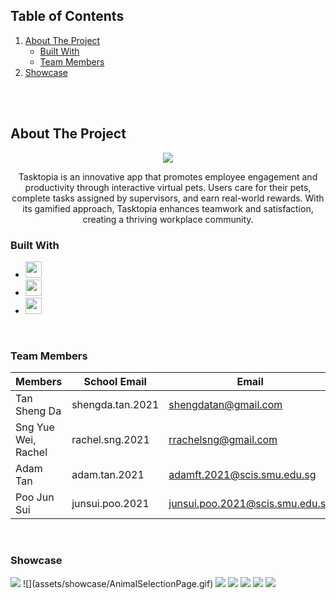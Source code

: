 <!-- TABLE OF CONTENTS -->
## Table of Contents
  <ol>
    <li>
      <a href="#about-the-project">About The Project</a>
      <ul>
        <li><a href="#built-with">Built With</a></li>
        <li><a href="#team-members">Team Members</a></li>
      </ul>
    </li>
    <li><a href='#showcase'>Showcase</a></li>
  </ol>

<br/>
<br/>

## About The Project

<p align="center">
    <img src="./assets/tasktopia-logo.png">
</p>

<p align=center>
   Tasktopia is an innovative app that promotes employee engagement and productivity through interactive virtual pets. Users care for their pets, complete tasks assigned by supervisors, and earn real-world rewards. With its gamified approach, Tasktopia enhances teamwork and satisfaction, creating a thriving workplace community.
</p>

### Built With

* <a href="https://docs.expo.dev/"><img width="26px" src="./assets/favicon.png"/></a>
* <a href="https://docs.pmnd.rs/react-three-fiber/getting-started/introduction.org/"><img src="https://cdn.jsdelivr.net/gh/devicons/devicon/icons/react/react-original.svg" width="26px"></a>
* <a href="https://firebase.google.com/?gclid=CjwKCAiA68ebBhB-EiwALVC-Nu9CUOHBl_f4ytQaPMxt6hrueI-AQV3jTr1F-8u7dtfenil2eMGkNhoCH2YQAvD_BwE&gclsrc=aw.ds"><img src="https://cdn.jsdelivr.net/gh/devicons/devicon/icons/firebase/firebase-plain.svg" width="26px"></a>

<br/>

### Team Members

| Members               | School Email     | Email                           |
| --------------------- | ---------------- | ------------------------------- |
| Tan Sheng Da                   | shengda.tan.2021 | shengdatan@gmail.com            |
| Sng Yue Wei, Rachel            | rachel.sng.2021  | rrachelsng@gmail.com    |
| Adam Tan          | adam.tan.2021  |  adamft.2021@scis.smu.edu.sg   |
| Poo Jun Sui            | junsui.poo.2021  | junsui.poo.2021@scis.smu.edu.sg   |

<br/>

### Showcase

<img src="./assets/showcase/LoginPage.jpg">
![](assets/showcase/AnimalSelectionPage.gif)
<img src="./assets/showcase/HomePage.jpg">
<img src="./assets/showcase/RewardsPage.jpg">
<img src="./assets/showcase/ProfilePage.jpg">
<img src="./assets/showcase/MyFriendsPage.jpg">
<img src="./assets/showcase/FriendsHomePage.jpg">
